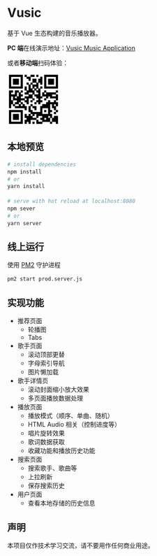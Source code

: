 # Vusic

基于 Vue 生态构建的音乐播放器。

**PC 端**在线演示地址：[Vusic Music Application](http://vusic.mrsingsing.com/)

或者**移动端**扫码体验：

<img width="120" height="120" src="./snapshots/qrcode.png">

## 本地预览

```sh
# install dependencies
npm install
# or
yarn install

# serve with hot reload at localhost:8080
npm sever
# or
yarn server
```

## 线上运行

使用 [PM2](https://pm2.keymetrics.io/) 守护进程

```sh
pm2 start prod.server.js
```

## 实现功能

* 推荐页面
  * 轮播图
  * Tabs
* 歌手页面
  * 滚动顶部更替
  * 字母索引导航
  * 图片懒加载
* 歌手详情页
  * 滚动封面缩小放大效果
  * 多页面播放数据处理
* 播放页面
  * 播放模式（顺序、单曲、随机）
  * HTML Audio 相关（控制进度等）
  * 唱片旋转效果
  * 歌词数据获取
  * 收藏功能和播放历史功能
* 搜索页面
  * 搜索歌手、歌曲等
  * 上拉刷新
  * 保存搜索历史
* 用户页面
  * 查看本地存储的历史信息


## 声明

本项目仅作技术学习交流，请不要用作任何商业用途。